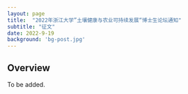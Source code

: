 ```yaml
---
layout: page
title:  "2022年浙江大学”土壤健康与农业可持续发展“博士生论坛通知"
subtitle: "征文"
date: 2022-9-19  
background: 'bg-post.jpg'
---
```


## Overview

To be added.

